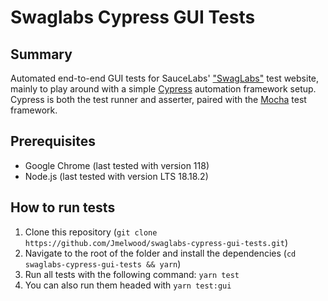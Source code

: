 # Swaglabs Cypress GUI Tests

## Summary

Automated end-to-end GUI tests for SauceLabs' ["SwagLabs"](https://saucedemo.com) test website, mainly to play around with a simple [Cypress](https://cypress.io) automation framework setup. Cypress is both the test runner and asserter, paired with the [Mocha](https://mochajs.org) test framework.

## Prerequisites

- Google Chrome (last tested with version 118)
- Node.js (last tested with version LTS 18.18.2)

## How to run tests

1. Clone this repository (`git clone https://github.com/Jmelwood/swaglabs-cypress-gui-tests.git`)
2. Navigate to the root of the folder and install the dependencies (`cd swaglabs-cypress-gui-tests && yarn`)
3. Run all tests with the following command: `yarn test`
4. You can also run them headed with `yarn test:gui`
